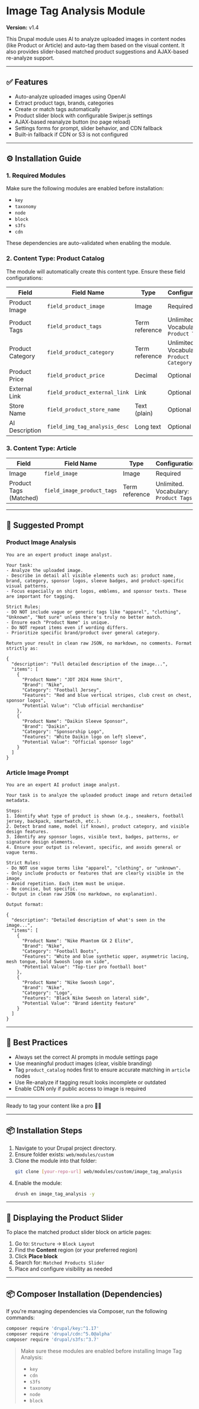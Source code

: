 # Image Tag Analysis Module

**Version:** v1.4

This Drupal module uses AI to analyze uploaded images in content nodes (like Product or Article) and auto-tag them based on the visual content. It also provides slider-based matched product suggestions and AJAX-based re-analyze support.

---

## ✅ Features

- Auto-analyze uploaded images using OpenAI
- Extract product tags, brands, categories
- Create or match tags automatically
- Product slider block with configurable Swiper.js settings
- AJAX-based reanalyze button (no page reload)
- Settings forms for prompt, slider behavior, and CDN fallback
- Built-in fallback if CDN or S3 is not configured

---

## ⚙️ Installation Guide

### 1. Required Modules
Make sure the following modules are enabled before installation:

- `key`
- `taxonomy`
- `node`
- `block`
- `s3fs`
- `cdn`

These dependencies are auto-validated when enabling the module.

### 2. Content Type: **Product Catalog**

The module will automatically create this content type. Ensure these field configurations:

| Field                        | Field Name               | Type               | Configurations                                     |
|-----------------------------|--------------------------|--------------------|----------------------------------------------------|
| Product Image               | `field_product_image`    | Image              | Required                                           |
| Product Tags                | `field_product_tags`     | Term reference     | Unlimited. Vocabulary: `Product Tags`             |
| Product Category            | `field_product_category` | Term reference     | Unlimited. Vocabulary: `Product Category`         |
| Product Price               | `field_product_price`    | Decimal            | Optional                                           |
| External Link               | `field_product_external_link` | Link         | Optional                                           |
| Store Name                  | `field_product_store_name` | Text (plain)     | Optional                                           |
| AI Description              | `field_img_tag_analysis_desc` | Long text     | Optional                                           |

### 3. Content Type: **Article**

| Field                        | Field Name               | Type               | Configurations                                     |
|-----------------------------|--------------------------|--------------------|----------------------------------------------------|
| Image                       | `field_image`            | Image              | Required                                           |
| Product Tags (Matched)      | `field_image_product_tags` | Term reference  | Unlimited. Vocabulary: `Product Tags`             |

---

## 🧠 Suggested Prompt

### Product Image Analysis
```
You are an expert product image analyst.

Your task:
- Analyze the uploaded image.
- Describe in detail all visible elements such as: product name, brand, category, sponsor logos, sleeve badges, and product-specific visual patterns.
- Focus especially on shirt logos, emblems, and sponsor texts. These are important for tagging.

Strict Rules:
- DO NOT include vague or generic tags like "apparel", "clothing", "Unknown", "Not sure" unless there's truly no better match.
- Ensure each "Product Name" is unique.
- Do NOT repeat items even if wording differs.
- Prioritize specific brand/product over general category.

Return your result in clean raw JSON, no markdown, no comments. Format strictly as:

{
  "description": "Full detailed description of the image...",
  "items": [
    {
      "Product Name": "JDT 2024 Home Shirt",
      "Brand": "Nike",
      "Category": "Football Jersey",
      "Features": "Red and blue vertical stripes, club crest on chest, sponsor logos",
      "Potential Value": "Club official merchandise"
    },
    {
      "Product Name": "Daikin Sleeve Sponsor",
      "Brand": "Daikin",
      "Category": "Sponsorship Logo",
      "Features": "White Daikin logo on left sleeve",
      "Potential Value": "Official sponsor logo"
    }
  ]
}
```

### Article Image Prompt
```
You are an expert AI product image analyst.

Your task is to analyze the uploaded product image and return detailed metadata.

Steps:
1. Identify what type of product is shown (e.g., sneakers, football jersey, backpack, smartwatch, etc.).
2. Detect brand name, model (if known), product category, and visible design features.
3. Identify any sponsor logos, visible text, badges, patterns, or signature design elements.
4. Ensure your output is relevant, specific, and avoids general or vague terms.

Strict Rules:
- Do NOT use vague terms like "apparel", "clothing", or "unknown".
- Only include products or features that are clearly visible in the image.
- Avoid repetition. Each item must be unique.
- Be concise, but specific.
- Output in clean raw JSON (no markdown, no explanation).

Output format:

{
  "description": "Detailed description of what's seen in the image...",
  "items": [
    {
      "Product Name": "Nike Phantom GX 2 Elite",
      "Brand": "Nike",
      "Category": "Football Boots",
      "Features": "White and blue synthetic upper, asymmetric lacing, mesh tongue, bold Swoosh logo on side",
      "Potential Value": "Top-tier pro football boot"
    },
    {
      "Product Name": "Nike Swoosh Logo",
      "Brand": "Nike",
      "Category": "Logo",
      "Features": "Black Nike Swoosh on lateral side",
      "Potential Value": "Brand identity feature"
    }
  ]
}
```

---

## 🔑 Best Practices

- Always set the correct AI prompts in module settings page
- Use meaningful product images (clear, visible branding)
- Tag `product_catalog` nodes first to ensure accurate matching in `article` nodes
- Use Re-analyze if tagging result looks incomplete or outdated
- Enable CDN only if public access to image is required

---

Ready to tag your content like a pro 🧠🔥


---

## 📦 Installation Steps

1. Navigate to your Drupal project directory.
2. Ensure folder exists: `web/modules/custom`
3. Clone the module into that folder:
   ```bash
   git clone [your-repo-url] web/modules/custom/image_tag_analysis
   ```
4. Enable the module:
   ```bash
   drush en image_tag_analysis -y
   ```

---

## 🧱 Displaying the Product Slider

To place the matched product slider block on article pages:

1. Go to: `Structure` → `Block Layout`
2. Find the **Content** region (or your preferred region)
3. Click **Place block**
4. Search for: `Matched Products Slider`
5. Place and configure visibility as needed



---

## 📦 Composer Installation (Dependencies)

If you're managing dependencies via Composer, run the following commands:

```bash
composer require 'drupal/key:^1.17'
composer require 'drupal/cdn:^5.0@alpha'
composer require 'drupal/s3fs:^3.7'
```

> Make sure these modules are enabled before installing Image Tag Analysis:
>
> - `key`
> - `cdn`
> - `s3fs`
> - `taxonomy`
> - `node`
> - `block`

